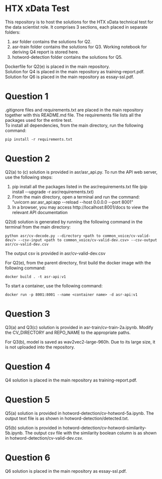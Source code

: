 # HTX xData Test

This repository is to host the solutions for the HTX xData technical test for the data scientist role. It comprises 3 sections, each placed in separate folders:

1. asr folder contains the solutions for Q2.  
2. asr-train folder contains the solutions for Q3. Working notebook for deriving Q4 report is stored here.  
3. hotword-detection folder contains the solutions for Q5.  

Dockerfile for Q2(e) is placed in the main repository.  
Solution for Q4 is placed in the main repository as training-report.pdf.  
Solution for Q6 is placed in the main repository as essay-ssl.pdf.  

# Question 1

.gitignore files and requirements.txt are placed in the main repository together with this README.md file. The requirements file lists all the packages used for the entire test.  
To install all dependencies, from the main directory, run the following command:  
```
pip install -r requirements.txt
```

# Question 2

Q2(a) to (c) solution is provided in asr/asr_api.py. To run the API web server, use the following steps:  
1. pip install all the packages listed in the asr/requirements.txt file (pip install --upgrade -r asr/requirements.txt)  
2. From the main directory, open a terminal and run the command: "uvicorn asr.asr_api:app --reload --host 0.0.0.0 --port 8001"  
3. In a browser, you may access http://localhost:8001/docs to view the relevant API documentation  

Q2(d) solution is generated by running the following command in the terminal from the main directory:  
```
python asr/cv-decode.py --directory <path to common_voice/cv-valid-dev/> --csv-input <path to common_voice/cv-valid-dev.csv> --csv-output asr/cv-valid-dev.csv  
```
The output csv is provided in asr/cv-valid-dev.csv

For Q2(e), from the parent directory, first build the docker image with the following command:
```
docker build . -t asr-api:v1
```
To start a container, use the following command:
```
docker run -p 8001:8001 --name <container name> -d asr-api:v1
```

# Question 3

Q3(a) and Q3(c) solution is provided in asr-train/cv-train-2a.ipynb. Modify the CV_DIRECTORY and REPO_NAME to the appropriate paths.  
  
For Q3(b), model is saved as wav2vec2-large-960h. Due to its large size, it is not uploaded into the repository.  

# Question 4

Q4 solution is placed in the main repository as training-report.pdf.  

# Question 5

Q5(a) solution is provided in hotword-detection/cv-hotword-5a.ipynb. The output text file is as shown in hotword-detection/detected.txt.  
  
Q5(b) solution is provided in hotword-detection/cv-hotword-similarity-5b.ipynb. The output csv file with the similarity boolean column is as shown in hotword-detection/cv-valid-dev.csv.  

# Question 6

Q6 solution is placed in the main repository as essay-ssl.pdf.
